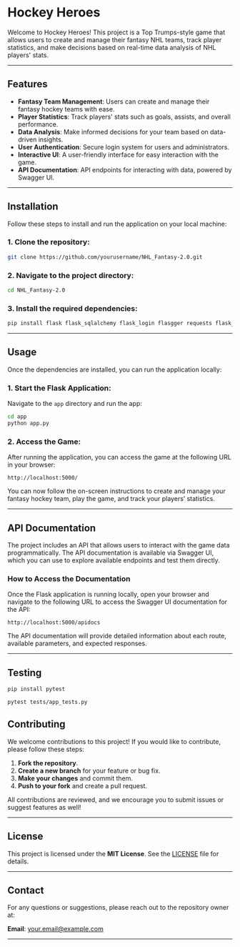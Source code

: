 # Hockey Heroes

Welcome to Hockey Heroes! This project is a Top Trumps-style game that allows users to create and manage their fantasy NHL teams, track player statistics, and make decisions based on real-time data analysis of NHL players' stats.

---

## Features

- **Fantasy Team Management**: Users can create and manage their fantasy hockey teams with ease.
- **Player Statistics**: Track players' stats such as goals, assists, and overall performance.
- **Data Analysis**: Make informed decisions for your team based on data-driven insights.
- **User Authentication**: Secure login system for users and administrators.
- **Interactive UI**: A user-friendly interface for easy interaction with the game.
- **API Documentation**: API endpoints for interacting with data, powered by Swagger UI.

---

## Installation

Follow these steps to install and run the application on your local machine:

### 1. Clone the repository:
```bash
git clone https://github.com/yourusername/NHL_Fantasy-2.0.git
```

### 2. Navigate to the project directory:
```bash
cd NHL_Fantasy-2.0
```

### 3. Install the required dependencies:
```bash
pip install flask flask_sqlalchemy flask_login flasgger requests flask_restful pytest
```

---

## Usage

Once the dependencies are installed, you can run the application locally:

### 1. Start the Flask Application:
Navigate to the `app` directory and run the app:

```bash
cd app
python app.py
```

### 2. Access the Game:
After running the application, you can access the game at the following URL in your browser:

```plaintext
http://localhost:5000/
```

You can now follow the on-screen instructions to create and manage your fantasy hockey team, play the game, and track your players’ statistics.

---

## API Documentation

The project includes an API that allows users to interact with the game data programmatically. The API documentation is available via Swagger UI, which you can use to explore available endpoints and test them directly.

### How to Access the Documentation

Once the Flask application is running locally, open your browser and navigate to the following URL to access the Swagger UI documentation for the API:

```plaintext
http://localhost:5000/apidocs
```

The API documentation will provide detailed information about each route, available parameters, and expected responses.

---

## Testing
```bash
pip install pytest
```

```bash
pytest tests/app_tests.py
```

## Contributing

We welcome contributions to this project! If you would like to contribute, please follow these steps:

1. **Fork the repository**.
2. **Create a new branch** for your feature or bug fix.
3. **Make your changes** and commit them.
4. **Push to your fork** and create a pull request.

All contributions are reviewed, and we encourage you to submit issues or suggest features as well!

---

## License

This project is licensed under the **MIT License**. See the [LICENSE](LICENSE) file for details.

---

## Contact

For any questions or suggestions, please reach out to the repository owner at:

**Email**: your.email@example.com

---
